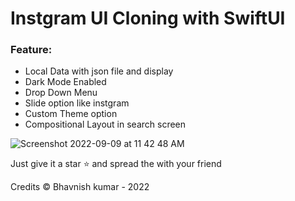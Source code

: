 # Instgram UI Cloning with SwiftUI 



### Feature:

- Local Data with json file and display
- Dark Mode Enabled
- Drop Down Menu
- Slide option like instgram 
- Custom Theme option 
- Compositional Layout in search screen


![Screenshot 2022-09-09 at 11 42 48 AM](https://user-images.githubusercontent.com/41816959/189496572-6ba3619e-4998-4598-8f1e-4bd6eaf1f5ff.png)

Just give it a star ⭐️ and spread the with your friend

Credits
© Bhavnish kumar - 2022


